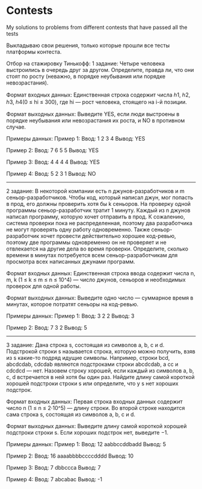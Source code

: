 # Contests
My solutions to problems from different contests that have passed all the tests

Выкладываю свои решения, только которые прошли все тесты платформы контеста.

Отбор на стажировку Тинькофф:
1 задание:
Четыре человека выстроились в очередь друг за другом. Определите, правда ли, что они стоят по росту (неважно, в порядке неубывания или порядке невозрастания).

Формат входных данных:
Единственная строка содержит числа ℎ1, ℎ2, ℎ3, ℎ4(0 ≤ hi ≤ 300), где hi — рост человека, стоящего на i-й позиции.

Формат выходных данных:
Выведите YES, если люди выстроены в порядке неубывания или невозрастания их роста, и NO в противном случае.

Примеры данных:
Пример 1:
Ввод: 1 2 3 4
Вывод: YES

Пример 2:
Ввод: 7 6 5 5
Вывод: YES

Пример 3:
Ввод: 4 4 4 4
Вывод: YES

Пример 4:
Ввод: 5 2 3 1
Вывод: NO
___________________________________________________________________________________________________________________
2 задание:
В некоторой компании есть n джунов-разработчиков и m сеньор-разработчиков. Чтобы код, который написал джун, мог попасть в прод, его должны проверить хотя бы k сеньоров. На проверку одной программы сеньор-разработчик тратит 1 минуту.
Каждый из n джунов написал программу, которую хочет отправить в прод. К сожалению, система проверки пока не распределенная, поэтому два разработчика не могут проверять одну работу одновременно. Также сеньор-разработчик хочет провести действительно хорошее код-ревью, поэтому две программы одновременно он не проверяет и не отвлекается на другие дела во время проверки.
Определите, сколько времени в минутах потребуется всем сеньор-разработчикам для просмотра всех написанных джунами программ.

Формат входных данных:
Единственная строка ввода содержит числа n, m, k (1 ≤ k ≤ m ≤ n ≤ 10^4) — число джунов, сеньоров и необходимых проверок для одной работы.

Формат выходных данных:
Выведите одно число — суммарное время в минутах, которое потратят сеньоры на код-ревью.

Примеры данных:
Пример 1:
Ввод: 3 2 2
Вывод: 3

Пример 2:
Ввод: 7 3 2
Вывод: 5
___________________________________________________________________________________________________________________
3 задание:
Дана строка s, состоящая из символов a, b, c и d.
Подстрокой строки s называется строка, которую можно получить, взяв из s какие-то подряд идущие символы. Например, строки bcd, abcdcdab, cdcdab являются подстроками строки abcdcdab, а cc и cdcdcd — нет.
Назовем строку хорошей, если каждый из символов a, b, c, d встречается в ней хотя бы один раз.
Найдите длину самой короткой хорошей подстроки строки s или определите, что у s нет хороших подстрок.

Формат входных данных:
Первая строка входных данных содержит число n (1 ≤ n ≤ 2⋅10^5) — длину строки. Во второй строке находится сама строка s, состоящая из символов a, b, c и d.

Формат выходных данных:
Выведите длину самой короткой хорошей подстроки строки s. Если хороших подстрок нет, выведите −1.

Примеры данных:
Пример 1:
Ввод: 
12
aabbccddbadd
Вывод: 5

Пример 2:
Ввод: 
16
aaaabbbbccccdddd
Вывод: 10

Пример 3:
Ввод:
7
dbbccca
Вывод: 7

Пример 4:
Ввод: 
7
abcabac
Вывод: -1
